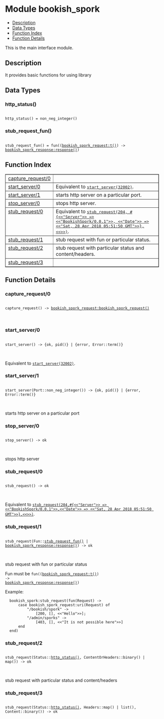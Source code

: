 

# Module bookish_spork #
* [Description](#description)
* [Data Types](#types)
* [Function Index](#index)
* [Function Details](#functions)

This is the main interface module.

<a name="description"></a>

## Description ##
It provides basic functions for using library

<a name="types"></a>

## Data Types ##




### <a name="type-http_status">http_status()</a> ###


<pre><code>
http_status() = non_neg_integer()
</code></pre>




### <a name="type-stub_request_fun">stub_request_fun()</a> ###


<pre><code>
stub_request_fun() = fun((<a href="bookish_spork_request.md#type-t">bookish_spork_request:t()</a>) -&gt; <a href="bookish_spork_response.md#type-response">bookish_spork_response:response()</a>)
</code></pre>

<a name="index"></a>

## Function Index ##


<table width="100%" border="1" cellspacing="0" cellpadding="2" summary="function index"><tr><td valign="top"><a href="#capture_request-0">capture_request/0</a></td><td></td></tr><tr><td valign="top"><a href="#start_server-0">start_server/0</a></td><td>Equivalent to <a href="#start_server-1"><tt>start_server(32002)</tt></a>.</td></tr><tr><td valign="top"><a href="#start_server-1">start_server/1</a></td><td>starts http server on a particular port.</td></tr><tr><td valign="top"><a href="#stop_server-0">stop_server/0</a></td><td>stops http server.</td></tr><tr><td valign="top"><a href="#stub_request-0">stub_request/0</a></td><td>Equivalent to <a href="#stub_request-3"><tt>stub_request(204,
#{&lt;&lt;"Server"&gt;&gt; =&gt; &lt;&lt;"BookishSpork/0.0.1"&gt;&gt;,
&lt;&lt;"Date"&gt;&gt; =&gt; &lt;&lt;"Sat, 28 Apr 2018 05:51:50 GMT"&gt;&gt;},
&lt;&lt;&gt;&gt;)</tt></a>.</td></tr><tr><td valign="top"><a href="#stub_request-1">stub_request/1</a></td><td>stub request with fun or particular status.</td></tr><tr><td valign="top"><a href="#stub_request-2">stub_request/2</a></td><td>stub request with particular status and content/headers.</td></tr><tr><td valign="top"><a href="#stub_request-3">stub_request/3</a></td><td></td></tr></table>


<a name="functions"></a>

## Function Details ##

<a name="capture_request-0"></a>

### capture_request/0 ###

<pre><code>
capture_request() -&gt; <a href="bookish_spork_request.md#type-bookish_spork_request">bookish_spork_request:bookish_spork_request()</a>
</code></pre>
<br />

<a name="start_server-0"></a>

### start_server/0 ###

<pre><code>
start_server() -&gt; {ok, pid()} | {error, Error::term()}
</code></pre>
<br />

Equivalent to [`start_server(32002)`](#start_server-1).

<a name="start_server-1"></a>

### start_server/1 ###

<pre><code>
start_server(Port::non_neg_integer()) -&gt; {ok, pid()} | {error, Error::term()}
</code></pre>
<br />

starts http server on a particular port

<a name="stop_server-0"></a>

### stop_server/0 ###

<pre><code>
stop_server() -&gt; ok
</code></pre>
<br />

stops http server

<a name="stub_request-0"></a>

### stub_request/0 ###

<pre><code>
stub_request() -&gt; ok
</code></pre>
<br />

Equivalent to [`stub_request(204,#{<<"Server">> => <<"BookishSpork/0.0.1">>,<<"Date">> => <<"Sat, 28 Apr 2018 05:51:50 GMT">>},<<>>)`](#stub_request-3).

<a name="stub_request-1"></a>

### stub_request/1 ###

<pre><code>
stub_request(Fun::<a href="#type-stub_request_fun">stub_request_fun()</a> | <a href="bookish_spork_response.md#type-response">bookish_spork_response:response()</a>) -&gt; ok
</code></pre>
<br />

stub request with fun or particular status

Fun must be <code>fun((<a href="bookish_spork_request.md#type-t">bookish_spork_request:t()</a>) -> <a href="bookish_spork_response.md#type-response">bookish_spork_response:response()</a>)</code>

Example:

```
  bookish_spork:stub_request(fun(Request) ->
      case bookish_spork_request:uri(Request) of
          "/bookish/spork" ->
              [200, [], <<"Hello">>];
          "/admin/sporks" ->
              [403, [], <<"It is not possible here">>]
      end
  end)
```


<a name="stub_request-2"></a>

### stub_request/2 ###

<pre><code>
stub_request(Status::<a href="#type-http_status">http_status()</a>, ContentOrHeaders::binary() | map()) -&gt; ok
</code></pre>
<br />

stub request with particular status and content/headers

<a name="stub_request-3"></a>

### stub_request/3 ###

<pre><code>
stub_request(Status::<a href="#type-http_status">http_status()</a>, Headers::map() | list(), Content::binary()) -&gt; ok
</code></pre>
<br />

